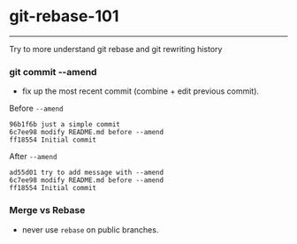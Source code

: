 # git-rebase-101
---

Try to more understand git rebase and git rewriting history


### git commit --amend

- fix up the most recent commit (combine + edit previous commit).

Before `--amend`

```
96b1f6b just a simple commit
6c7ee98 modify README.md before --amend
ff18554 Initial commit
```

After `--amend`

```
ad55d01 try to add message with --amend
6c7ee98 modify README.md before --amend
ff18554 Initial commit
```

### Merge vs Rebase

- never use `rebase` on public branches.